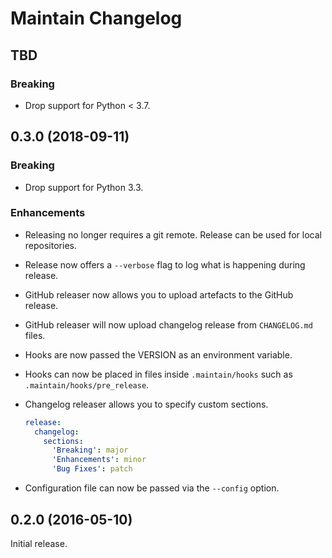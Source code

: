 # Maintain Changelog

## TBD

### Breaking

- Drop support for Python < 3.7.

## 0.3.0 (2018-09-11)

### Breaking

- Drop support for Python 3.3.

### Enhancements

- Releasing no longer requires a git remote. Release can be used for local
  repositories.
- Release now offers a `--verbose` flag to log what is happening during
  release.
- GitHub releaser now allows you to upload artefacts to the GitHub release.
- GitHub releaser will now upload changelog release from `CHANGELOG.md` files.
- Hooks are now passed the VERSION as an environment variable.
- Hooks can now be placed in files inside `.maintain/hooks` such as
  `.maintain/hooks/pre_release`.
- Changelog releaser allows you to specify custom sections.

    ```yaml
    release:
      changelog:
        sections:
          'Breaking': major
          'Enhancements': minor
          'Bug Fixes': patch
    ```
- Configuration file can now be passed via the `--config` option.


## 0.2.0 (2016-05-10)

Initial release.
